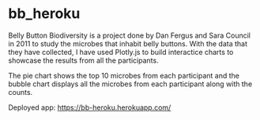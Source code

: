 # bb_heroku

Belly Button Biodiversity is a project done by Dan Fergus and Sara Council in 2011 to study the 
microbes that inhabit belly buttons. With the data that they have collected, I have used Plotly.js
to build interactice charts to showcase the results from all the participants. 

The pie chart shows the top 10 microbes from each participant and the bubble chart displays 
all the microbes from each participant along with the counts. 

Deployed app: 
https://bb-heroku.herokuapp.com/